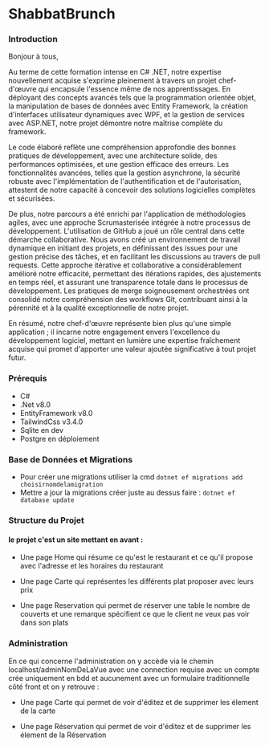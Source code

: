 # ShabbatBrunch

### Introduction

Bonjour à tous,

Au terme de cette formation intense en C# .NET, notre expertise nouvellement acquise s'exprime pleinement à travers un projet chef-d'œuvre qui encapsule l'essence même de nos apprentissages. En déployant des concepts avancés tels que la programmation orientée objet, la manipulation de bases de données avec Entity Framework, la création d'interfaces utilisateur dynamiques avec WPF, et la gestion de services avec ASP.NET, notre projet démontre notre maîtrise complète du framework.

Le code élaboré reflète une compréhension approfondie des bonnes pratiques de développement, avec une architecture solide, des performances optimisées, et une gestion efficace des erreurs. Les fonctionnalités avancées, telles que la gestion asynchrone, la sécurité robuste avec l'implémentation de l'authentification et de l'autorisation, attestent de notre capacité à concevoir des solutions logicielles complètes et sécurisées.

De plus, notre parcours a été enrichi par l'application de méthodologies agiles, avec une approche Scrumasterisée intégrée à notre processus de développement. L'utilisation de GitHub a joué un rôle central dans cette démarche collaborative. Nous avons créé un environnement de travail dynamique en initiant des projets, en définissant des issues pour une gestion précise des tâches, et en facilitant les discussions au travers de pull requests. Cette approche itérative et collaborative a considérablement amélioré notre efficacité, permettant des itérations rapides, des ajustements en temps réel, et assurant une transparence totale dans le processus de développement. Les pratiques de merge soigneusement orchestrées ont consolidé notre compréhension des workflows Git, contribuant ainsi à la pérennité et à la qualité exceptionnelle de notre projet.

En résumé, notre chef-d'œuvre représente bien plus qu'une simple application ; il incarne notre engagement envers l'excellence du développement logiciel, mettant en lumière une expertise fraîchement acquise qui promet d'apporter une valeur ajoutée significative à tout projet futur.


### Prérequis
- C#
- .Net v8.0
- EntityFramework v8.0
- TailwindCss v3.4.0
- Sqlite en dev 
- Postgre en déploiement  


### Base de Données et Migrations
- Pour créer une migrations utiliser la cmd `dotnet ef migrations add choisirnomdelamigration`
- Mettre a jour la migrations créer juste au dessus faire : `dotnet ef database update`

### Structure du Projet
#### le projet c'est un site mettant en avant :

- Une page Home qui résume ce qu'est le restaurant et ce qu'il propose avec l'adresse et les horaires du restaurant

- Une page Carte qui représentes les différents plat proposer avec leurs prix

- Une page Reservation qui permet de réserver une table le nombre de couverts et une remarque spécifient ce que le client ne veux pas voir dans son plats



### Administration
En ce qui concerne l'administration on y accède via le chemin localhost/adminNomDeLaVue avec une connection requise 
avec un compte crée uniquement en bdd et aucunement avec un formulaire traditionnelle côté front
et on y retrouve : 
- Une page Carte qui permet de voir d'éditez et de supprimer les élement de la carte

- Une page Réservation qui permet de voir d'éditez et de supprimer les élement de la Réservation 
